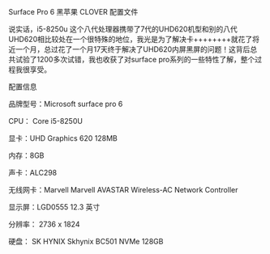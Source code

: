 
Surface Pro 6 黑苹果  CLOVER 配置文件

说实话，i5-8250u 这个八代处理器携带了7代的UHD620机型和别的八代UHD620相比较处在一个很特殊的地位，我光是为了解决卡++++++++就花了将近一个月，总过花了一个月17天终于解决了UHD620内屏黑屏的问题！这背后总共试验了1200多次试错，我也收获了对surface pro系列的一些特性了解，整个过程我很享受。


配置信息

品牌型号：Microsoft surface pro 6

CPU： Core i5-8250U

显卡：UHD Graphics 620 128MB

内存：8GB

声卡：ALC298

无线网卡：Marvell Marvell AVASTAR Wireless-AC Network Controller

显示屏：LGD0555 12.3 英寸

分辨率： 2736 x 1824

硬盘：	SK HYNIX Skhynix BC501 NVMe 128GB 


